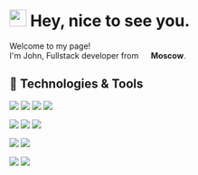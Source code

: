 <h1><img src="https://emojis.slackmojis.com/emojis/images/1531849430/4246/blob-sunglasses.gif?1531849430" width="30"/> Hey, nice to see you.</h1>

<p>Welcome to my page! </br> I'm John, Fullstack developer from <img src="https://hatscripts.github.io/circle-flags/flags/ru.svg" width="14"> <b>Moscow</b>.

## 🔧 Technologies & Tools
![](https://img.shields.io/badge/Linux-informational?style=for-the-badge&logo=linux&logoColor=white&color=0871c4)
![](https://img.shields.io/badge/Windows-informational?style=for-the-badge&logo=windows&logoColor=white&color=0871c4)
![](https://img.shields.io/badge/Git-informational?style=for-the-badge&logo=git&logoColor=white&color=0871c4)
![](https://img.shields.io/badge/PyCharm-informational?style=for-the-badge&logo=intellij-idea&logoColor=white&color=0871c4)

![](https://img.shields.io/badge/Python-informational?style=for-the-badge&logo=python&logoColor=white&color=3b77aa)
![](https://img.shields.io/badge/JavaScript-informational?style=for-the-badge&logo=javascript&logoColor=white&color=3b77aa)
![](https://img.shields.io/badge/Vue-informational?style=for-the-badge&logo=vue.js&logoColor=white&color=3b77aa)

![](https://img.shields.io/badge/PostgreSQL-informational?style=flat&logo=postgresql&logoColor=white&color=3b77aa)
![](https://img.shields.io/badge/MySQL-informational?style=flat&logo=mysql&logoColor=white&color=3b77aa)

![](https://img.shields.io/badge/Docker-informational?style=flat&logo=docker&logoColor=white&color=3b77aa)
![](https://img.shields.io/badge/VMware-informational?style=flat&logo=vmware&logoColor=white&color=3b77aa)
